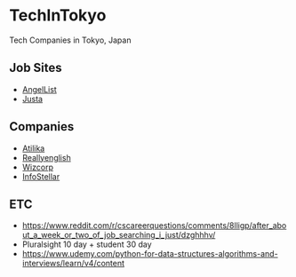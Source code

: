 # TechInTokyo
Tech Companies in Tokyo, Japan

## Job Sites
* [AngelList](https://angel.co/jobs)
* [Justa](https://justa.io/candidate/jobs)

## Companies
* [Atilika](https://github.com/tibbsm/TechInTokyo/tree/master/Atilika)
* [Reallyenglish](https://github.com/tibbsm/TechInTokyo/tree/master/reallyenglish)
* [Wizcorp](https://www.wizcorp.jp/#home)
* [InfoStellar](https://www.infostellar.net/careers/)


## ETC
* https://www.reddit.com/r/cscareerquestions/comments/8lligp/after_about_a_week_or_two_of_job_searching_i_just/dzghhhv/
* Pluralsight 10 day + student 30 day
* https://www.udemy.com/python-for-data-structures-algorithms-and-interviews/learn/v4/content
